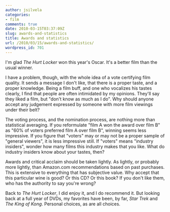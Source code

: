 ```yaml
---
author: jsilvela
categories:
- film
comments: true
date: 2010-03-15T03:37:09Z
slug: awards-and-statistics
title: Awards and statistics
url: /2010/03/15/awards-and-statistics/
wordpress_id: 701
---
```


I'm glad _The Hurt Locker_ won this year's Oscar. It's a better film than the usual winner.

I have a problem, though, with the whole idea of a vote certifying film quality. It sends a message I don't like, that there is a proper taste, and a proper knowledge. Being a film buff, and one who vocalizes his tastes clearly, I find that people are often  intimidated by my opinions. They'll say they liked a film, but "don't know as much as I do". Why should anyone accept any judgement expressed by someone with more film viewings under their belt?

The voting process, and the nomination process, are nothing more than statistical averaging. If you reformulate "film A won the award over film B" as "60% of voters preferred film A over film B", winning seems less impressive. If you figure that "voters" may or may not be a proper sample of "general viewers", it is less impressive still. If "voters" means "industry insiders", wonder how many films this industry makes that you like. What do industry insiders know about your tastes, then?

Awards and critical acclaim should be taken lightly. As lightly, or probably more lightly, than Amazon.com recommendations based on past purchases. This is extensive to everything that has subjective value. Why accept that this particular wine is good? Or this CD? Or this book? If you don't like them, who has the authority to say you're wrong?

Back to _The Hurt Locker_, I did enjoy it, and I do recommend it. But looking back at a full year of DVDs, my favorites have been, by far, _Star Trek_ and _The King of Kong_. Personal choices, as are all choices.
